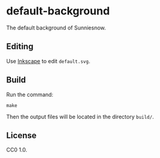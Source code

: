 # default-background

The default background of Sunniesnow.

## Editing

Use [Inkscape](https://inkscape.org) to edit `default.svg`.

## Build

Run the command:

```shell
make
```

Then the output files will be located in the directory `build/`.

## License

CC0 1.0.

